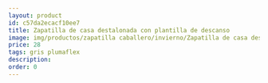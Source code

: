```yaml
---
layout: product
id: c57da2ecacf10ee7
title: Zapatilla de casa destalonada con plantilla de descanso
image: img/productos/zapatilla caballero/invierno/Zapatilla de casa destalonada con plantilla de descanso=28=gris plumaflex.webp
price: 28
tags: gris plumaflex
description: 
order: 0
---
```

